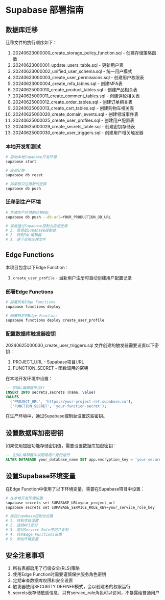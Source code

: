 # Supabase 部署指南

## 数据库迁移

迁移文件的执行顺序如下：

1. 20240623000000_create_storage_policy_function.sql - 创建存储策略函数
2. 20240623000001_update_users_table.sql - 更新用户表
3. 20240623000002_unified_user_schema.sql - 统一用户模式
4. 20240623000003_create_user_permissions.sql - 创建用户权限表
5. 20240623000004_create_mfa_tables.sql - 创建MFA表
6. 20240625000010_create_product_tables.sql - 创建产品相关表
7. 20240625000011_create_comment_tables.sql - 创建评论相关表
8. 20240625000012_create_order_tables.sql - 创建订单相关表
9. 20240625000013_create_cart_tables.sql - 创建购物车相关表
10. 20240625000020_create_domain_events.sql - 创建领域事件表
11. 20240625000025_create_user_profiles.sql - 创建用户配置表
12. 20240625000029_create_secrets_table.sql - 创建密钥存储表
13. 20240625000030_create_user_triggers.sql - 创建用户相关触发器

### 本地开发和测试

```bash
# 启动本地Supabase开发环境
supabase start

# 应用迁移
supabase db reset

# 如果想只应用新的迁移
supabase db push
```

### 迁移到生产环境

```bash
# 生成生产环境的迁移SQL
supabase db push --db-url=YOUR_PRODUCTION_DB_URL

# 或者通过Supabase控制台应用迁移
# 1. 登录到Supabase控制台
# 2. 转到SQL编辑器
# 3. 逐个应用迁移文件
```

## Edge Functions

本项目包含以下Edge Function：

1. `create_user_profile` - 当新用户注册时自动创建用户配置记录

### 部署Edge Functions

```bash
# 部署所有Edge Functions
supabase functions deploy

# 部署特定的Edge Function
supabase functions deploy create_user_profile
```

### 配置数据库触发器密钥

20240625000030_create_user_triggers.sql 文件创建的触发器需要设置以下密钥：

1. PROJECT_URL - Supabase项目URL
2. FUNCTION_SECRET - 函数调用的密钥

在本地开发环境中设置：

```sql
-- 在SQL编辑器中运行
INSERT INTO secrets.secrets (name, value)
VALUES 
  ('PROJECT_URL', 'https://your-project-ref.supabase.co'),
  ('FUNCTION_SECRET', 'your-function-secret');
```

在生产环境中，通过Supabase控制台设置这些密钥。

## 设置数据库加密密钥

如果使用加密功能存储密钥值，需要设置数据库加密密钥：

```sql
-- 在SQL编辑器中以超级用户身份运行
ALTER DATABASE your_database_name SET app.encryption_key = 'your-secure-encryption-key';
```

## 设置Supabase环境变量

在Edge Function中使用了以下环境变量，需要在Supabase项目中设置：

```bash
# 在本地开发环境设置
supabase secrets set SUPABASE_URL=your_project_url
supabase secrets set SUPABASE_SERVICE_ROLE_KEY=your_service_role_key

# 或在Supabase控制台设置
# 1. 转到项目设置
# 2. 选择API部分
# 3. 查找Service Role密钥并复制
# 4. 转到Edge Functions设置
# 5. 添加环境变量
```

## 安全注意事项

1. 所有表都启用了行级安全(RLS)策略
2. 使用Edge Function时需要谨慎保护服务角色密钥
3. 定期审查数据库权限和安全设置
4. 触发器使用SECURITY DEFINER模式，会以创建者的权限运行
5. secrets表存储敏感信息，只有service_role角色可以访问，不暴露给普通用户 